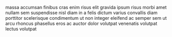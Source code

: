 massa accumsan finibus cras enim risus elit gravida ipsum risus morbi amet
nullam sem suspendisse nisl diam in a felis dictum varius convallis diam
porttitor scelerisque condimentum ut non integer eleifend ac semper sem ut arcu
rhoncus phasellus eros ac auctor dolor volutpat venenatis volutpat lectus
volutpat